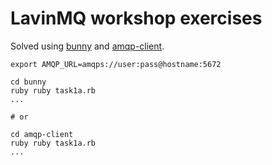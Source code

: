 # LavinMQ workshop exercises

Solved using [bunny](https://github.com/ruby-amqp/bunny) and [amqp-client](https://github.com/cloudamqp/amqp-client.rb).

```shell
export AMQP_URL=amqps://user:pass@hostname:5672

cd bunny
ruby ruby task1a.rb
...

# or

cd amqp-client
ruby ruby task1a.rb
...
```
